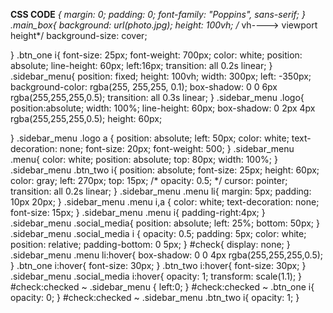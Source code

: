 ****CSS CODE****
*{
    margin: 0;
    padding: 0;
    font-family: "Poppins", sans-serif;
}
.main_box{
    background: url(photo.jpg);
    height: 100vh;  /* vh----> viewport height*/
    background-size: cover;

}
.btn_one i{
    font-size: 25px;
    font-weight: 700px;
    color: white;
    position: absolute;
    line-height: 60px;
    left:16px;
    transition: all 0.2s linear;
}
.sidebar_menu{
    position: fixed;
    height: 100vh;
    width: 300px;
    left: -350px;
    background-color: rgba(255, 255,255, 0.1);
    box-shadow: 0 0 6px rgba(255,255,255,0.5);
    transition: all 0.3s linear;
}
.sidebar_menu .logo{
    position:absolute;
    width: 100%;
    line-height: 60px;
    box-shadow: 0 2px 4px rgba(255,255,255,0.5);
    height: 60px;

}
.sidebar_menu .logo a {
    position: absolute;
    left: 50px;
    color: white;
    text-decoration: none;
    font-size: 20px;
    font-weight: 500;
}
.sidebar_menu .menu{
    color: white;
   position: absolute;
   top: 80px;
   width: 100%;
}
.sidebar_menu .btn_two i{
    position: absolute;
    font-size: 25px;
    height: 60px;
    color: gray;
    left: 270px;
    top: 15px;
    /* opacity: 0.5; */
    cursor: pointer;
    transition: all 0.2s linear;
}
.sidebar_menu .menu li{
    margin: 5px;
    padding: 10px 20px;
}
.sidebar_menu .menu i,a
{
    color: white;
    text-decoration: none;
    font-size: 15px;
}
.sidebar_menu .menu i{
    padding-right:4px;
}
.sidebar_menu .social_media{
    position: absolute;
    left: 25%;
    bottom: 50px;
}
.sidebar_menu .social_media i {
    opacity: 0.5;
    padding: 5px;
    color: white;
    position: relative;
    padding-bottom: 0 5px;
}
#check{
    display: none;
}
.sidebar_menu .menu li:hover{
    box-shadow: 0 0 4px rgba(255,255,255,0.5);
}
.btn_one i:hover{
    font-size: 30px;
}
.btn_two i:hover{
    font-size: 30px;
}
.sidebar_menu .social_media i:hover{
    opacity: 1;
    transform: scale(1.1);
}
#check:checked ~ .sidebar_menu
{
    left:0;
}
#check:checked ~ .btn_one i{
    opacity: 0;
}
#check:checked ~ .sidebar_menu .btn_two i{
    opacity: 1;
}



